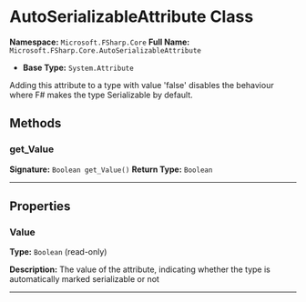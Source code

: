 # AutoSerializableAttribute Class

**Namespace:** `Microsoft.FSharp.Core`
**Full Name:** `Microsoft.FSharp.Core.AutoSerializableAttribute`
- **Base Type:** `System.Attribute`

Adding this attribute to a type with value 'false' disables the behaviour where F# makes the
 type Serializable by default.

## Methods

### get_Value

**Signature:** `Boolean get_Value()`
**Return Type:** `Boolean`

---

## Properties

### Value

**Type:** `Boolean` (read-only)

**Description:** The value of the attribute, indicating whether the type is automatically marked serializable or not

---